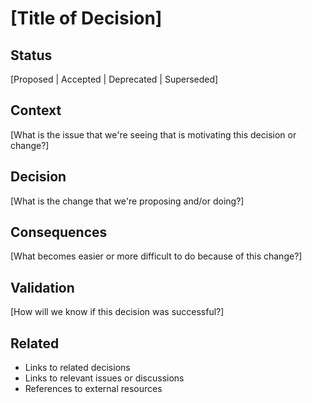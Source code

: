 # [Title of Decision]

## Status
[Proposed | Accepted | Deprecated | Superseded]

## Context
[What is the issue that we're seeing that is motivating this decision or change?]

## Decision
[What is the change that we're proposing and/or doing?]

## Consequences
[What becomes easier or more difficult to do because of this change?]

## Validation
[How will we know if this decision was successful?]

## Related
- Links to related decisions
- Links to relevant issues or discussions
- References to external resources
